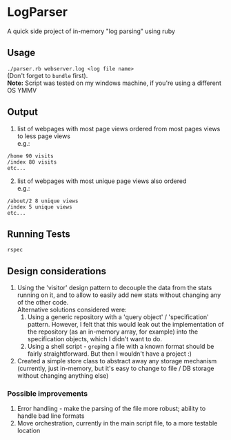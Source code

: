 # LogParser
A quick side project of in-memory "log parsing" using ruby

## Usage
`./parser.rb webserver.log <log file name>`  
(Don't forget to `bundle` first).  
**Note:** Script was tested on my windows machine, if you're using a different OS YMMV

## Output

1. list of webpages with most page views ordered from most pages views to less page
views  
e.g.:  
```
/home 90 visits
/index 80 visits
etc...
```

2. list of webpages with most unique page views also ordered  
e.g.:  
```
/about/2 8 unique views
/index 5 unique views
etc...
```

## Running Tests
`rspec`

## Design considerations

1. Using the 'visitor' design pattern to decouple the data from the stats running on it, and to allow to easily add new stats without changing any of the other code.  
Alternative solutions considered were:
   1. Using a generic repository with a 'query object' / 'specification' pattern. However, I felt that this would leak out the implementation of the repository (as an in-memory array, for example) into the specification objects, which I didn't want to do.
   2. Using a shell script - `grep`ing a file with a known format should be fairly straightforward. But then I wouldn't have a project :)
2. Created a simple store class to abstract away any storage mechanism (currently, just in-memory, but it's easy to change to file / DB storage without changing anything else)

### Possible improvements

1. Error handling - make the parsing of the file more robust; ability to handle bad line formats
2. Move orchestration, currently in the main script file, to a more testable location
